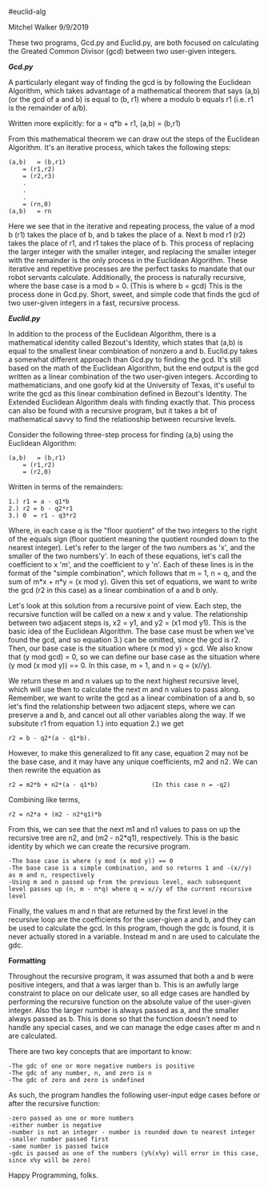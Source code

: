 #euclid-alg

Mitchel Walker
9/9/2019

These two programs, Gcd.py and Euclid.py, are both focused on calculating the Greated Common Divisor (gcd) between two user-given integers. 

***Gcd.py***

A particularly elegant way of finding the gcd is by following the Euclidean Algorithm, which takes advantage of a mathematical theorem that says (a,b) (or the gcd of a and b)
is equal to (b, r1) where a modulo b equals r1 (i.e. r1 is the remainder of a/b). 

Written more explicitly:
	for a = q*b + r1, (a,b) = (b,r1)

From this mathematical theorem we can draw out the steps of the Euclidean Algorithm. It's an iterative process, which takes the following steps:

	(a,b)   = (b,r1)
		= (r1,r2)
		= (r2,r3)
		.
		.
		.
		= (rn,0)
	(a,b)   = rn
	
Here we see that in the iterative and repeating process, the value of a mod b (r1) takes the place of b, and b takes the place of a. Next b mod r1 (r2) takes the place of r1,
and r1 takes the place of b. This process of replacing the larger integer with the smaller integer, and replacing the smaller integer with the remainder is the only process in
the Euclidean Algorithm. These iterative and repetitive processes are the perfect tasks to mandate that our robot servants calculate. Additionally, the process is
naturally recursive, where the base case is a mod b = 0. (This is where b = gcd) This is the process done in Gcd.py. Short, sweet, and simple code that finds the 
gcd of two user-given integers in a fast, recursive process. 






***Euclid.py***

In addition to the process of the Euclidean Algorithm, there is a mathematical identity called Bezout's Identity, which states that (a,b) is equal to the smallest linear combination 
of nonzero a and b. Euclid.py takes a somewhat different approach than Gcd.py to finding the gcd. It's still based on the math of the Euclidean Algorithm, but the end output is
the gcd written as a linear combination of the two user-given integers. According to mathematicians, and one goofy kid at the University of Texas, it's useful to write the gcd
as this linear combination defined in Bezout's Identity. The Extended Euclidean Algorithm deals with finding exactly that. This process can also be found with a recursive
program, but it takes a bit of mathematical savvy to find the relationship between recursive levels.

Consider the following three-step process for finding (a,b) using the Euclidean Algorithm:
	
	(a,b)   = (b,r1)
		= (r1,r2)
		= (r2,0)
		
Written in terms of the remainders:
	
	1.) r1 = a - q1*b
	2.) r2 = b - q2*r1
	3.) 0  = r1 - q3*r2
	
Where, in each case q is the "floor quotient" of the two integers to the right of the equals sign (floor quotient meaning the quotient rounded down to the nearest integer). Let's
refer to the larger of the two numbers as 'x', and the smaller of the two numbers'y'. In each of these equations, let's call the coefficient to x 'm', and the coefficient to y 'n'.
Each of these lines is in the format of the "simple combination", which follows that m = 1, n = q, and the sum of m\*x + n\*y = (x mod y). Given this set of equations,
we want to write the gcd (r2 in this case) as a linear combination of a and b only. 

Let's look at this solution from a recursive point of view. Each step, the recursive function will be called on a new x and y value. The relationship between two adjacent steps is, x2 = y1,
and y2 = (x1 mod y1). This is the basic idea of the Euclidean Algorithm. The base case must be when we've found the gcd, and so equation 3.) can be omitted,
since the gcd is r2. Then, our base case is the situation where (x mod y) = gcd. We also know that (y mod gcd) = 0, so we can define our base case as the situation where
(y mod (x mod y)) == 0. In this case, m = 1, and n = q = (x//y).

We return these m and n values up to the next highest recursive level, which will use then to calculate the next m and n values to pass along. Remember, we want to write the gcd as a linear 
combination of a and b, so let's find the relationship between two adjacent steps, where we can preserve a and b, and cancel out all other variables along the way. If we 
subsitute r1 from equation 1.) into equation 2.) we get 
	
	r2 = b - q2*(a - q1*b). 

However, to make this generalized to fit any case, equation 2 may not be the base case, and it may have any unique coefficients, m2 and n2. We can then rewrite the equation as
	
	r2 = m2*b + n2*(a - q1*b)				(In this case n = -q2)

Combining like terms,
	
	r2 = n2*a + (m2 - n2*q1)*b

From this, we can see that the next m1 and n1 values to pass on up the recursive tree are n2, and (m2 - n2\*q1), respectively. This is the basic identity by which we can create the
recursive program.
	
	-The base case is where (y mod (x mod y)) == 0
	-The base case is a simple combination, and so returns 1 and -(x//y) as m and n, respectively
	-Using m and n passed up from the previous level, each subsequent level passes up (n, m - n*q) where q = x//y of the current recursive level

Finally, the values m and n that are returned by the first level in the recursive loop are the coefficients for the user-given a and b, and they can be used to calculate the gcd. In this
program, though the gdc is found, it is never actually stored in a variable. Instead m and n are used to calculate the gdc.

**Formatting**

Throughout the recursive program, it was assumed that both a and b were positive integers, and that a was larger than b. This is an awfully large constraint to place on our delicate user, so all edge 
cases are handled by performing the recursive function on the absolute value of the user-given integer. Also the larger number is always passed as a, and the smaller always passed as b. This is done
so that the function doesn't need to handle any special cases, and we can manage the edge cases after m and n are calculated. 

There are two key concepts that are important to know:
	
	-The gdc of one or more negative numbers is positive
	-The gdc of any number, n, and zero is n
	-The gdc of zero and zero is undefined
	
As such, the program handles the following user-input edge cases before or after the recursive function:
	
	-zero passed as one or more numbers
	-either number is negative
	-number is not an integer - number is rounded down to nearest integer
	-smaller number passed first
	-same number is passed twice
	-gdc is passed as one of the numbers (y%(x%y) will error in this case, since x%y will be zero)


Happy Programming, folks.
